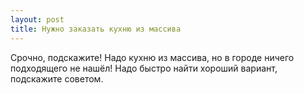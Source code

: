 ```yaml
---
layout: post 
title: Нужно заказать кухню из массива 
--- 
```

Срочно, подскажите! Надо кухню из массива, но в городе ничего подходящего не нашёл! Надо быстро найти хороший вариант, подскажите советом.